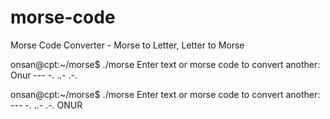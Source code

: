 # morse-code
Morse Code Converter - Morse to Letter, Letter to Morse

onsan@cpt:~/morse$ ./morse 
Enter text or morse code to convert another: Onur
--- -. ..- .-. 

onsan@cpt:~/morse$ ./morse 
Enter text or morse code to convert another: --- -. ..- .-.
ONUR
